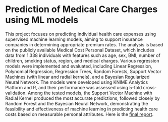 # Prediction of Medical Care Charges using ML models
This project focuses on predicting individual health care expenses using supervised machine learning models, aiming to support insurance companies in determining appropriate premium rates. The analysis is based on the publicly available Medical Cost Personal Dataset, which includes data from 1.338 individuals with features such as age, sex, BMI, number of children, smoking status, region, and medical charges. Various regression models were implemented and evaluated, including Linear Regression, Polynomial Regression, Regression Trees, Random Forests, Support Vector Machines (with linear and radial kernels), and a Bayesian Regularized Neural Network. The models were developed using KNIME Analytics Platform and R, and their performance was assessed using 5-fold cross-validation. Among the tested models, the Support Vector Machine with Radial Kernel produced the most accurate predictions, followed closely by Random Forest and the Bayesian Neural Network, demonstrating the feasibility and effectiveness of machine learning in predicting health care costs based on measurable personal attributes. Here is the [final report](SanjaStanisic_ML_FinalProjectt.pdf).
